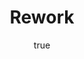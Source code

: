 ---
title: "Rework"
bookCover: "/assets/book-covers/rework.jpg"
slug: "rework"
bookAuthor: "David Heinemeier Hansson"
rating: 10
amazonLink: ""
author:
  name: Rico Trebeljahr
  picture: "/assets/blog/profile.jpeg"
---